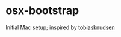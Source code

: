 # osx-bootstrap

Initial Mac setup; inspired by [tobiasknudsen](https://github.com/tobiasknudsen/dotfiles/tree/master)
